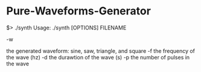 # Pure-Waveforms-Generator

$> ./synth
Usage: ./synth [OPTIONS] FILENAME

  -w <form>    the generated waveform: sine, saw, triangle, and square
  -f <freq>    the frequency of the wave (hz)
  -d <dur>     the durawtion of the wave (s)
  -p <pulse>   the number of pulses in the wave
